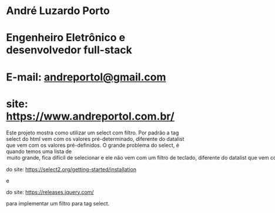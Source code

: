 # André Luzardo Porto
# Engenheiro Eletrônico e desenvolvedor full-stack
# E-mail: andreportol@gmail.com
# site: https://www.andreportol.com.br/

Este projeto mostra como utilizar um select com filtro.
Por padrão a tag select do html vem com os valores pré-determinado, diferente do datalist que vem com os valores pré-definidos.
O grande problema do select, é quando temos uma lista de <option> muito grande, fica difícil de selecionar e ele não vem com um filtro de teclado, diferente do
datalist que vem com um filtro por padrão, conforme digitamos, os valores são selecionados.
Para isso utilizamos:
<link href="https://cdn.jsdelivr.net/npm/select2@4.1.0-rc.0/dist/css/select2.min.css" rel="stylesheet" />
<script src="https://cdn.jsdelivr.net/npm/select2@4.1.0-rc.0/dist/js/select2.min.js"></script>

do site: https://select2.org/getting-started/installation

e 

<script src="https://code.jquery.com/jquery-3.7.1.min.js" integrity="sha256-/JqT3SQfawRcv/BIHPThkBvs0OEvtFFmqPF/lYI/Cxo=" crossorigin="anonymous"></script>

do site: 
https://releases.jquery.com/

para implementar um filtro para tag select.
